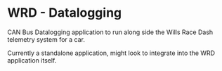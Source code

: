 # WRD - Datalogging

CAN Bus Datalogging application to run along side the Wills Race Dash telemetry system for a car.

Currently a standalone application, might look to integrate into the WRD application itself.